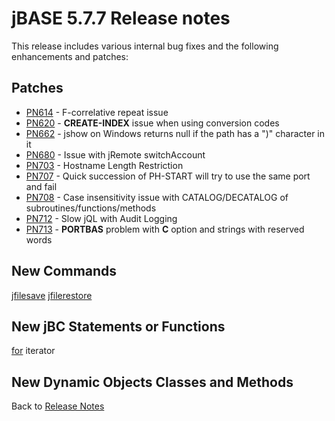 # jBASE 5.7.7 Release notes

<PageHeader />

This release includes various internal bug fixes and the following enhancements and patches:

## Patches

- [PN614](./../pn614/README.md) - F-correlative repeat issue
- [PN620](./../pn620/README.md) - **CREATE-INDEX** issue when using conversion codes
- [PN662](./../pn662/README.md) - jshow on Windows returns null if the path has a ")" character in it
- [PN680](./../pn680/README.md) - Issue with jRemote switchAccount
- [PN703](./../pn703/README.md) - Hostname Length Restriction
- [PN707](./../pn707/README.md) - Quick succession of PH-START will try to use the same port and fail
- [PN708](./../pn708/README.md) - Case insensitivity issue with CATALOG/DECATALOG of subroutines/functions/methods
- [PN712](./../pn712/README.md) - Slow jQL with Audit Logging
- [PN713](./../pn713/README.md) - **PORTBAS** problem with **C** option and strings with reserved words

## New Commands

[jfilesave](../../../utilities/jfilesave/README.md)
[jfilerestore](../../../utilities/jfilerestore/README.md)

## New jBC Statements or Functions

[for](../../../jbc/for-iterator/README.md) iterator

## New Dynamic Objects Classes and Methods

Back to [Release Notes](./../../README.md)
  
<PageFooter />
